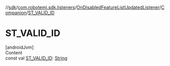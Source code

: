 //[sdk](../../../../index.md)/[com.robotemi.sdk.listeners](../../index.md)/[OnDisabledFeatureListUpdatedListener](../index.md)/[Companion](index.md)/[ST_VALID_ID](-s-t_-v-a-l-i-d_-i-d.md)



# ST_VALID_ID  
[androidJvm]  
Content  
const val [ST_VALID_ID](-s-t_-v-a-l-i-d_-i-d.md): [String](https://kotlinlang.org/api/latest/jvm/stdlib/kotlin/-string/index.html)  



